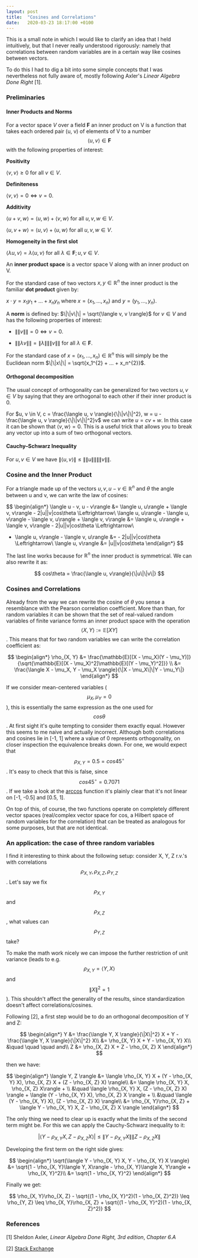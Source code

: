 ```yaml
---
layout: post
title:  "Cosines and Correlations"
date:   2020-03-23 18:17:00 +0100
---
```


This is a small note in which I would like to clarify an idea that I held intuitively, but that I never really understood rigorously: namely that correlations between random variables are in a certain way like cosines between vectors.

To do this I had to dig a bit into some simple concepts that I was nevertheless not fully aware of, mostly following Axler's *Linear Algebra Done Right* [1].

### Preliminaries

#### Inner Products and Norms

For a vector space *V* over a field **F** an inner product on V is a function that takes each ordered pair (u, v) of elements of V to a number $$\langle u, v \rangle \in \textbf{F}$$ with the following properties of interest:

**Positivity**

$\langle v, v \rangle \geq 0 \text{ for all } v \in V$.

**Definiteness**

$\langle v, v \rangle = 0 \Leftrightarrow v = 0$.

**Additivity**

$\langle u + v, w \rangle = \langle u, w \rangle + \langle v, w \rangle \text{ for all } u, v, w \in V$.

$\langle u, v + w\rangle = \langle u, v \rangle + \langle u, w \rangle \text{ for all } u, v, w \in V$.

**Homogeneity in the first slot**

$\langle \lambda u, v \rangle = \lambda\langle u, v \rangle \text{ for all } \lambda \in \textbf{F}; u, v \in V$.

An **inner product space** is a vector space V along with an inner product on V.

For the standard case of two vectors $x, y \in \mathbb{R}^n$ the inner product is the familiar **dot product** given by:

$x \cdot y = x_{1}y_{1} + ... + x_{n}y_{n}$ where $x = (x_{1}, ..., x_{n})$ and $y = (y_{1}, ..., y_{n})$.

A **norm** is defined by: $\|\|v\|\| = \sqrt{\langle v, v \rangle}$ for $v \in V$ and has the following properties of interest:
 
 * $\|\|v\|\| = 0 \Leftrightarrow v = 0.$
 
 * $\|\| \lambda v \|\| = \| \lambda \| \|\|v\|\| \text{ for all } \lambda \in \textbf{F}.$

 For the standard case of $x = (x_{1}, ..., x_{n}) \in \mathbb{R}^{n}$ this will simply be the Euclidean norm $\|\|x\|\| = \sqrt{x_1^{2} + ... + x_n^{2}}$.

#### Orthogonal decomposition

The usual concept of orthogonality can be generalized for two vectors $u, v \in V$ by saying that they are orthogonal to each other if their inner product is 0.

For $u, v \in V, c = \frac{\langle u, v \rangle}{\|\|v\|\|^2}, w = u - \frac{\langle u, v \rangle}{\|\|v\|\|^2}v$ we can write $u = cv + w$. In this case it can be shown that $\langle v, w \rangle = 0$. This is a useful trick that allows you to break any vector up into a sum of two orthogonal vectors.

#### Cauchy–Schwarz Inequality

For $u, v \in V$ we have $\|\langle u, v\rangle\| \leq \|\|u\|\|\|\|v\|\|$.


### Cosine and the Inner Product

For a triangle made up of the vectors $u, v, u-v \in \mathbb{R}^n$ and $\theta$ the angle between u and v, we can write the law of cosines:

$$
\begin{align*}
\langle u - v, u - v\rangle &= \langle u, u\rangle + \langle v, v\rangle - 2\|u\|\|v\|cos\theta \Leftrightarrow\\
\langle u, u\rangle - \langle u, v\rangle - \langle v, u\rangle + \langle v, v\rangle &= \langle u, u\rangle + \langle v, v\rangle - 2\|u\|\|v\|cos\theta \Leftrightarrow\\
 - \langle u, v\rangle - \langle v, u\rangle &= - 2\|u\|\|v\|cos\theta \Leftrightarrow\\
 \langle u, v\rangle &= \|u\|\|v\|cos\theta
\end{align*}
$$

The last line works because for $\mathbb{R}^n$ the inner product is symmetrical. We can also rewrite it as:

$$
cos\theta = \frac{\langle u, v\rangle}{\|u\|\|v\|} 
$$

### Cosines and Correlations

Already from the way we can rewrite the cosine of $\theta$ you sense a resemblance with the Pearson correlation coefficient. More than than, for random variables it can be shown that the set of real-valued random variables of finite variance forms an inner product space with the operation $$\langle X, Y \rangle := \mathbb{E}[X Y]$$. This means that for two random variables we can write the correlation coefficient as:

$$
\begin{align*}
\rho_{X, Y} &= \frac{\mathbb{E}[(X - \mu_X)(Y - \mu_Y)]}{\sqrt{\mathbb{E}[(X - \mu_X)^2]\mathbb{E}[(Y - \mu_Y)^2]}} \\
			&= \frac{\langle X - \mu_X, Y - \mu_X \rangle}{\|X - \mu_X\|\|Y - \mu_Y\|}
\end{align*}
$$

If we consider mean-centered variables ($$\mu_X, \mu_Y = 0$$), this is essentially the same expression as the one used for $$cos\theta$$. At first sight it's quite tempting to consider them exactly equal. However this seems to me naive and actually incorrect. Although both correlations and cosines lie in [-1, 1] where a value of 0 represents orthogonality, on closer inspection the equivalence breaks down. For one, we would expect that $$\rho_{X, Y} = 0.5 = cos 45^\circ$$. It's easy to check that this is false, since $$cos 45^\circ = 0.7071$$. If we take a look at the [arccos](https://en.wikipedia.org/wiki/Inverse_trigonometric_functions#/media/File:Arcsine_Arccosine.svg) function it's plainly clear that it's not linear on [-1, -0.5] and [0.5, 1]. 

On top of this, of course, the two functions operate on completely different vector spaces (real/complex vector space for cos, a Hilbert space of random variables for the correlation) that can be treated as analogous for some purposes, but that are not identical.


### An application: the case of three random variables

I find it interesting to think about the following setup: consider X, Y, Z r.v.'s with correlations $$\rho_{X, Y}, \rho_{X, Z}, \rho_{Y, Z}$$. Let's say we fix $$\rho_{X, Y}$$ and $$\rho_{X, Z}$$, what values can $$\rho_{Y, Z}$$ take?

To make the math work nicely we can impose the further restriction of unit variance (leads to e.g. $$\rho_{X, Y} = \langle Y, X \rangle$$ and $$\|X\|^2 = 1$$). This shouldn't affect the generality of the results, since standardization doesn't affect correlations/cosines.

Following [2], a first step would be to do an orthogonal decomposition of Y and Z:

$$
\begin{align*}
Y &= \frac{\langle Y, X \rangle}{\|X\|^2} X + Y - \frac{\langle Y, X \rangle}{\|X\|^2} X\\
  &= \rho_{X, Y} X + Y - \rho_{X, Y} X\\
  &\quad \quad \quad and\\
Z &= \rho_{X, Z} X + Z - \rho_{X, Z} X
\end{align*}
$$

then we have:

$$
\begin{align*}
\langle Y, Z \rangle &= \langle \rho_{X, Y} X + (Y - \rho_{X, Y} X), \rho_{X, Z} X + (Z - \rho_{X, Z} X) \rangle\\
					 &= \langle \rho_{X, Y} X, \rho_{X, Z} X\rangle + \\	
					 &\quad \langle \rho_{X, Y} X, (Z - \rho_{X, Z} X) \rangle + \langle (Y - \rho_{X, Y} X), \rho_{X, Z} X \rangle + \\
					 &\quad \langle (Y - \rho_{X, Y} X), (Z - \rho_{X, Z} X) \rangle\\
					 &= \rho_{X, Y}\rho_{X, Z} + \langle Y - \rho_{X, Y} X, Z - \rho_{X, Z} X \rangle
\end{align*}
$$

The only thing we need to clear up is exactly what the limits of the second term might be. For this we can apply the Cauchy-Schwarz inequality to it:

$$
|\langle Y - \rho_{X, Y} X, Z - \rho_{X, Z} X \rangle| \leq \|Y - \rho_{X, Y} X\|\|Z - \rho_{X, Z} X\|
$$

Developing the first term on the right side gives:

$$
\begin{align*}
\sqrt{\langle Y - \rho_{X, Y} X, Y - \rho_{X, Y} X \rangle} &= \sqrt{1 - \rho_{X, Y}\langle Y, X\rangle - \rho_{X, Y}\langle X, Y\rangle + \rho_{X, Y}^2}\\
															&= \sqrt{1 - \rho_{X, Y}^2}
\end{align*}
$$

Finally we get:

$$
 \rho_{X, Y}\rho_{X, Z} - \sqrt{(1 - \rho_{X, Y}^2)(1 - \rho_{X, Z}^2)} \leq 
 \rho_{Y, Z} \leq 
 \rho_{X, Y}\rho_{X, Z} + \sqrt{(1 - \rho_{X, Y}^2)(1 - \rho_{X, Z}^2)}
$$

### References

[1] Sheldon Axler, *Linear Algebra Done Right, 3rd edition*, *Chapter 6.A*

[2] [Stack Exchange](https://math.stackexchange.com/questions/284877/correlation-between-three-variables-question)

